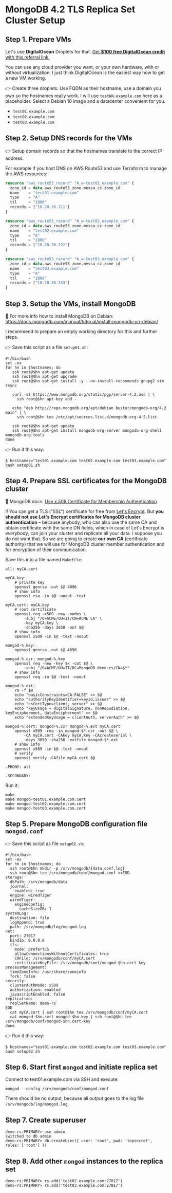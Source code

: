 MongoDB 4.2 TLS Replica Set Cluster Setup
=========================================


Step 1. Prepare VMs
-------------------

Let's use **DigitalOcean** Droplets for that.
[Get **$100 free DigitalOcean credit** with this referral link.](https://m.do.co/c/389daec654bc)

You can use any cloud provider you want, or your own hardware, with or without virtualization.
I just think DigitalOcean is the easiest way how to get a new VM working.

👉 Create three droplets. Use FQDN as their hostname, use a domain you own so the hostnames really work.
I will use `testNN.example.com` here as a placeholder. Select a Debian 10 image and a datacenter convenient for you.

- `test01.example.com`
- `test02.example.com`
- `test03.example.com`


Step 2. Setup DNS records for the VMs
-------------------------------------

👉 Setup domain records so that the hostnames translate to the correct IP address.

For example if you host DNS on AWS Route53 and use Terraform to manage the AWS resources:

```terraform
resource "aws_route53_record" "A_w-test01_example_com" {
  zone_id = data.aws_route53_zone.messa_cz.zone_id
  name    = "test01.example.com"
  type    = "A"
  ttl     = "1800"
  records = ["10.20.30.111"]
}

resource "aws_route53_record" "A_w-test02_example_com" {
  zone_id = data.aws_route53_zone.messa_cz.zone_id
  name    = "test02.example.com"
  type    = "A"
  ttl     = "1800"
  records = ["10.20.30.222"]
}

resource "aws_route53_record" "A_w-test03_example_com" {
  zone_id = data.aws_route53_zone.messa_cz.zone_id
  name    = "test03.example.com"
  type    = "A"
  ttl     = "1800"
  records = ["10.20.30.333"]
}
```


Step 3. Setup the VMs, install MongoDB
--------------------------------------

🔎 For more info how to install MongoDB on Debian: https://docs.mongodb.com/manual/tutorial/install-mongodb-on-debian/

I recommend to prepare an empty working directory for this and further steps.

👉 Save this script as a file `setup01.sh`:

```shell
#!/bin/bash
set -ex
for hn in $hostnames; do
   ssh root@$hn apt-get update
   ssh root@$hn apt-get upgrade
   ssh root@$hn apt-get install -y --no-install-recommends gnupg2 vim rsync

   curl -sS https://www.mongodb.org/static/pgp/server-4.2.asc | \
     ssh root@$hn apt-key add -

   echo "deb http://repo.mongodb.org/apt/debian buster/mongodb-org/4.2 main" | \
     ssh root@$hn tee /etc/apt/sources.list.d/mongodb-org-4.2.list

   ssh root@$hn apt-get update
   ssh root@$hn apt-get install mongodb-org-server mongodb-org-shell mongodb-org-tools
done
```

👉 Run it this way:

```shell
$ hostnames="test01.example.com test02.example.com test03.example.com" bash setup01.sh
```


Step 4. Prepare SSL certificates for the MongoDB cluster
--------------------------------------------------------

🔎 MongoDB docs: [Use x.509 Certificate for Membership Authentication](https://docs.mongodb.com/manual/tutorial/configure-x509-member-authentication/)

‼️ You can get a TLS ("SSL") certificate for free from [Let's Encrypt](https://letsencrypt.org/).
But **you should not use Let's Encrypt certificates for MongoDB cluster authentication** – because anybody, who can also use the same CA and obtain certificate with the same DN fields, which in case of Let's Encrypt is *everybody*, can join your cluster and replicate all your data.
I suppose you do not want that.
So we are going to create **our own CA** (certificate authority) that we will use for MongoDB cluster member authentication and for encryption of their communication.

Save this into a file named `Makefile`:

```
all: myCA.cert

myCA.key:
	# private key
	openssl genrsa -out $@ 4096
	# show info
	openssl rsa -in $@ -noout -text

myCA.cert: myCA.key
	# root certificate
	openssl req -x509 -new -nodes \
		-subj "/O=ACME/OU=IT/CN=ACME CA" \
		-key myCA.key \
		-sha256 -days 3650 -out $@
	# show info
	openssl x509 -in $@ -text -noout

mongod-%.key:
	openssl genrsa -out $@ 4096

mongod-%.csr: mongod-%.key
	openssl req -new -key $< -out $@ \
		-subj "/O=ACME/OU=IT/DC=MongoDB demo-rs/CN=$*"
	# show info
	openssl req -in $@ -text -noout

mongod-%.ext:
	rm -f $@
	echo "basicConstraints=CA:FALSE" >> $@
	echo "authorityKeyIdentifier=keyid,issuer" >> $@
	echo "nsCertType=client, server" >> $@
	echo "keyUsage = digitalSignature, nonRepudiation, keyEncipherment, dataEncipherment" >> $@
	echo "extendedKeyUsage = clientAuth, serverAuth" >> $@

mongod-%.cert: mongod-%.csr mongod-%.ext myCA.cert
	openssl x509 -req -in mongod-$*.csr -out $@ \
		-CA myCA.cert -CAkey myCA.key -CAcreateserial \
		-days 3650 -sha256 -extfile mongod-$*.ext
	# show info
	openssl x509 -in $@ -text -noout
	# verify
	openssl verify -CAfile myCA.cert $@

.PHONY: all

.SECONDARY:
```

Run it:

```
make 
make mongod-test01.example.com.cert
make mongod-test02.example.com.cert
make mongod-test03.example.com.cert
```


Step 5. Prepare MongoDB configuration file `mongod.conf`
--------------------------------------------------------

👉 Save this script as file `setup02.sh`:

```
#!/bin/bash
set -ex
for hn in $hostnames; do
  ssh root@$hn mkdir -p /srv/mongodb/{data,conf,log}
  ssh root@$hn tee /srv/mongodb/conf/mongod.conf <<EOD
storage:
  dbPath: /srv/mongodb/data
  journal:
    enabled: true
  engine: wiredTiger
  wiredTiger:
    engineConfig:
      cacheSizeGB: 1
systemLog:
  destination: file
  logAppend: true
  path: /srv/mongodb/log/mongod.log
net:
  port: 27017
  bindIp: 0.0.0.0
  tls:
    mode: preferTLS
    allowConnectionsWithoutCertificates: true
    CAFile: /srv/mongodb/conf/myCA.cert
    certificateKeyFile: /srv/mongodb/conf/mongod-$hn.cert-key
processManagement:
  timeZoneInfo: /usr/share/zoneinfo
  fork: false
security:
  clusterAuthMode: x509
  authorization: enabled
  javascriptEnabled: false
replication:
  replSetName: demo-rs
EOD
  cat myCA.cert | ssh root@$hn tee /srv/mongodb/conf/myCA.cert
  cat mongod-$hn.cert mongod-$hn.key | ssh root@$hn tee /srv/mongodb/conf/mongod-$hn.cert-key
done
```

👉 Run it this way:

```shell
$ hostnames="test01.example.com test02.example.com test03.example.com" bash setup02.sh
```


Step 6. Start first `mongod` and initiate replica set
-----------------------------------------------------

Connect to test01.example.com via SSH and execute:

```
mongod --config /srv/mongodb/conf/mongod.conf
```

There should be no output, because all output goes to the log file `/srv/mongodb/log/mongod.log`.


Step 7. Create superuser
------------------------

```
demo-rs:PRIMARY> use admin
switched to db admin
demo-rs:PRIMARY> db.createUser({ user: 'root', pwd: 'topsecret', roles: ['root'] })
```


Step 8. Add other `mongod` instances to the replica set
-------------------------------------------------------

```
demo-rs:PRIMARY> rs.add('test02.example.com:27017')
demo-rs:PRIMARY> rs.add('test03.example.com:27017')
```
